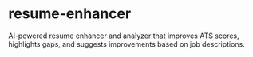 # resume-enhancer
AI-powered resume enhancer and analyzer that improves ATS scores, highlights gaps, and suggests improvements based on job descriptions.

